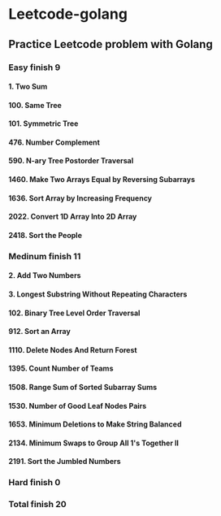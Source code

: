 # Leetcode-golang

## Practice Leetcode problem with Golang

### Easy finish 9
#### 1. Two Sum
#### 100. Same Tree
#### 101. Symmetric Tree
#### 476. Number Complement
#### 590. N-ary Tree Postorder Traversal
#### 1460. Make Two Arrays Equal by Reversing Subarrays
#### 1636. Sort Array by Increasing Frequency
#### 2022. Convert 1D Array Into 2D Array
#### 2418. Sort the People


### Medinum finish 11
#### 2. Add Two Numbers
#### 3. Longest Substring Without Repeating Characters
#### 102. Binary Tree Level Order Traversal
#### 912. Sort an Array
#### 1110. Delete Nodes And Return Forest
#### 1395. Count Number of Teams
#### 1508. Range Sum of Sorted Subarray Sums
#### 1530. Number of Good Leaf Nodes Pairs
#### 1653. Minimum Deletions to Make String Balanced
#### 2134. Minimum Swaps to Group All 1's Together II
#### 2191. Sort the Jumbled Numbers

### Hard finish 0


### Total finish 20